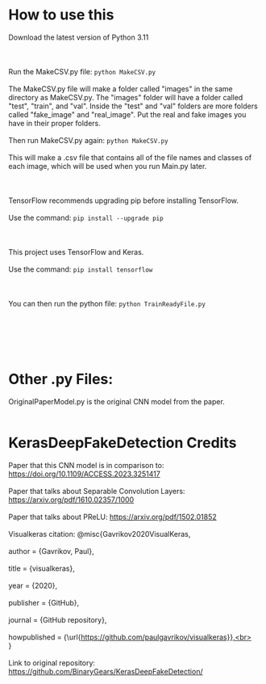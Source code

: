 # How to use this
Download the latest version of Python 3.11
<br></br>
<br></br>
Run the MakeCSV.py file: ```python MakeCSV.py```
<br></br>
The MakeCSV.py file will make a folder called "images" in the same directory as MakeCSV.py. The "images" folder will have a folder called "test", "train", and "val". Inside the "test" and "val" folders are more folders called "fake_image" and "real_image". Put the real and fake images you have in their proper folders.
<br></br>
Then run MakeCSV.py again: ```python MakeCSV.py```
<br></br>
This will make a .csv file that contains all of the file names and classes of each image, which will be used when you run Main.py later.
<br></br>
<br></br>
TensorFlow recommends upgrading pip before installing TensorFlow.
<br></br>
Use the command: ```pip install --upgrade pip```
<br></br>
<br></br>
This project uses TensorFlow and Keras.
<br></br>
Use the command: ```pip install tensorflow```
<br></br>
<br></br>
You can then run the python file: ```python TrainReadyFile.py```
<br></br>
<br></br>
<br></br>
# Other .py Files:
OriginalPaperModel.py is the original CNN model from the paper.
<br></br>
# KerasDeepFakeDetection Credits
Paper that this CNN model is in comparison to: https://doi.org/10.1109/ACCESS.2023.3251417
<br></br>
Paper that talks about Separable Convolution Layers: https://arxiv.org/pdf/1610.02357/1000
<br></br>
Paper that talks about PReLU: https://arxiv.org/pdf/1502.01852
<br></br>
Visualkeras citation: @misc{Gavrikov2020VisualKeras,<br></br>
  author = {Gavrikov, Paul},<br></br>
  title = {visualkeras},<br></br>
  year = {2020},<br></br>
  publisher = {GitHub},<br></br>
  journal = {GitHub repository},<br></br>
  howpublished = {\url{https://github.com/paulgavrikov/visualkeras}},<br></br>
}
<br></br>
Link to original repository: https://github.com/BinaryGears/KerasDeepFakeDetection/
